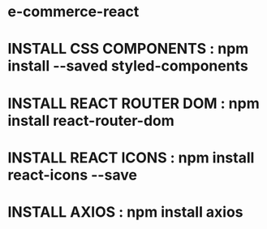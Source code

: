 # e-commerce-react

# INSTALL CSS COMPONENTS : npm install --saved styled-components

# INSTALL REACT ROUTER DOM : npm install react-router-dom

# INSTALL REACT ICONS : npm install react-icons --save

# INSTALL AXIOS : npm install axios
